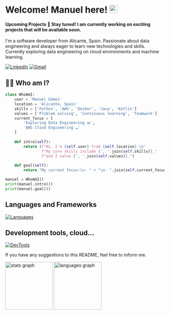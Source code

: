 
# Welcome! Manuel here! <img src="https://media.giphy.com/media/hvRJCLFzcasrR4ia7z/giphy.gif" width="25px">
#### Upcoming Projects 🚀 Stay tuned! I am currently working on exciting projects that will be available soon.
I'm a software developer from Alicante, Spain. Passionate about data engineering and always eager to learn new technologies and skills. Currently exploring data engineering on cloud environments and machine learning.

[![LinkedIn](https://skillicons.dev/icons?i=linkedin)](https://www.linkedin.com/in/manuelgomcan) 
[![Gmail](https://skillicons.dev/icons?i=gmail)](mailto:manuelgomezcandelas@gmail.com)
## 👨‍💻 Who am I?
```python
class WhoAmI:
    user = 'Manuel Gómez'
    location = 'Alicante, Spain'
    skills = ['Python', 'AWS', 'Docker', 'Java', 'Kotlin']
    values = ['Problem solving', 'Continuous learning', 'Teamwork']
    current_focus = [
        'Exploring Data Engineering 📊',
        'AWS Cloud Engineering ☁️'
    ]
    
    def intro(self):
        return (f"Hi, I'm {self.user} from {self.location}.\n"
                f"My core skills include {', '.join(self.skills)},"
                f"and I value {', '.join(self.values)}.")
    
    def goal(self):
        return "My current focus:\n- " + "\n- ".join(self.current_focus)

manuel = WhoAmI()
print(manuel.intro())
print(manuel.goal())
```

## Languages and Frameworks
[![Languages](https://skillicons.dev/icons?i=java,spring,python,kotlin,androidstudio,&perline=5)](https://skillicons.dev)

## Development tools, cloud...
[![DevTools](https://skillicons.dev/icons?i=aws,azure,docker,mongodb,mysql,git,gradle&perline=5)](https://skillicons.dev)


If you have any suggestions to this README, feel free to inform me.
    
<div align="left">
  <img src="https://github-readme-stats.vercel.app/api?username=manuelgomcan&hide_title=false&hide_rank=false&show_icons=true&include_all_commits=true&count_private=true&disable_animations=false&theme=dracula&locale=en&hide_border=false&order=1" height="150" alt="stats graph"  />
  <img src="https://github-readme-stats.vercel.app/api/top-langs?username=manuelgomcan&locale=en&hide_title=false&layout=compact&card_width=320&langs_count=5&theme=dracula&hide_border=false&order=2" height="150" alt="languages graph"  />
</div>
